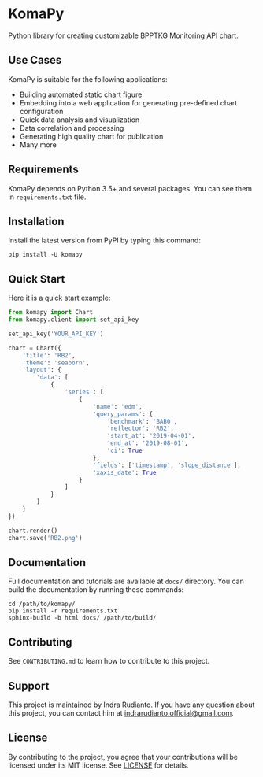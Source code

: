 # KomaPy

Python library for creating customizable BPPTKG Monitoring API chart.

## Use Cases

KomaPy is suitable for the following applications:

* Building automated static chart figure
* Embedding into a web application for generating pre-defined chart configuration
* Quick data analysis and visualization
* Data correlation and processing
* Generating high quality chart for publication
* Many more

## Requirements

KomaPy depends on Python 3.5+ and several packages. You can see them in
`requirements.txt` file.

## Installation

Install the latest version from PyPI by typing this command:

    pip install -U komapy

## Quick Start

Here it is a quick start example:

```python
from komapy import Chart
from komapy.client import set_api_key

set_api_key('YOUR_API_KEY')

chart = Chart({
    'title': 'RB2',
    'theme': 'seaborn',
    'layout': {
        'data': [
            {
                'series': [
                    {
                        'name': 'edm',
                        'query_params': {
                            'benchmark': 'BAB0',
                            'reflector': 'RB2',
                            'start_at': '2019-04-01',
                            'end_at': '2019-08-01',
                            'ci': True
                        },
                        'fields': ['timestamp', 'slope_distance'],
                        'xaxis_date': True
                    }
                ]
            }
        ]
    }
})

chart.render()
chart.save('RB2.png')
```

## Documentation

Full documentation and tutorials are available at `docs/` directory. You can
build the documentation by running these commands:

    cd /path/to/komapy/
    pip install -r requirements.txt
    sphinx-build -b html docs/ /path/to/build/ 

## Contributing

See `CONTRIBUTING.md` to learn how to contribute to this project.

## Support

This project is maintained by Indra Rudianto. If you have any question about
this project, you can contact him at <indrarudianto.official@gmail.com>.

## License

By contributing to the project, you agree that your contributions will be
licensed under its MIT license.
See [LICENSE](https://gitlab.com/bpptkg/komapy/blob/master/LICENSE) for details.
